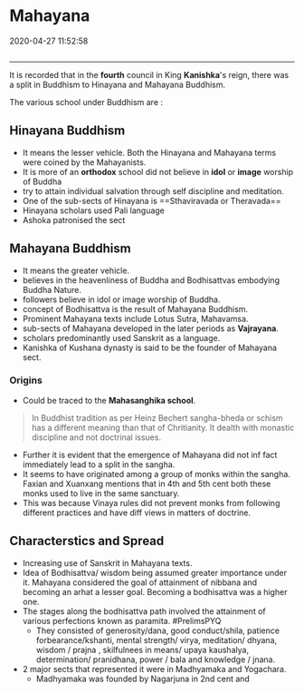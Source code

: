 # Mahayana

2020-04-27 11:52:58

```toc
```

---

It is recorded that in the **fourth** council in King **Kanishka**'s reign, there was a split in Buddhism to Hinayana and Mahayana Buddhism.

The various school under Buddhism are :

## Hinayana Buddhism

- It means the lesser vehicle. Both the Hinayana and Mahayana terms were coined by the Mahayanists.
- It is more of an **orthodox** school did not believe in **idol** or **image** worship of Buddha
- try to attain individual salvation through self discipline and meditation.
- One of the sub-sects of Hinayana is ==Sthaviravada or Theravada==
- Hinayana scholars used Pali language
- Ashoka patronised the sect

## Mahayana Buddhism

- It means the greater vehicle.
- believes in the heavenliness of Buddha and Bodhisattvas embodying Buddha Nature.
- followers believe in idol or image worship of Buddha.
- concept of Bodhisattva is the result of Mahayana Buddhism.
- Prominent Mahayana texts include Lotus Sutra, Mahavamsa.
- sub-sects of Mahayana developed in the later periods as **Vajrayana**.
- scholars predominantly used Sanskrit as a language.
- Kanishka of Kushana dynasty is said to be the founder of Mahayana sect.

### Origins

- Could be traced to the **Mahasanghika school**.

> In Buddhist tradition as per Heinz Bechert sangha-bheda or schism has a different meaning than that of Chritianity. It dealth with monastic discipline and not doctrinal issues.

- Further it is evident that the emergence of Mahayana did not inf fact immediately lead to a split in the sangha.
- It seems to have originated among a group of monks within the sangha. Faxian and Xuanxang mentions that in 4th and 5th cent both these monks used to live in the same sanctuary.
- This was because Vinaya rules did not prevent monks from following different practices and have diff views in matters of doctrine.

## Characterstics and Spread

- Increasing use of Sanskrit in Mahayana texts.
- Idea of Bodhisattva/ wisdom being assumed greater importance under it. Mahayana considered the goal of attainment of nibbana and becoming an arhat a lesser goal. Becoming a bodhisattva was a higher one.
- The stages along the bodhisattva path involved the attainment of various perfections known as paramita. #PrelimsPYQ
	- They consisted of generosity/dana, good conduct/shila, patience forbearance/kshanti, mental strength/ virya, meditation/ dhyana, wisdom / prajna , skilfulnees in means/ upaya kaushalya, determination/ pranidhana, power / bala and knowledge / jnana.
- 2 major sects that represented it were in Madhyamaka and Yogachara.
	- Madhyamaka was founded by Nagarjuna in 2nd cent and
